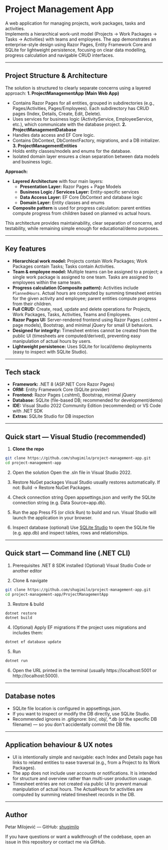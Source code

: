 # Project Management App

A web application for managing projects, work packages, tasks and activities.  
Implements a hierarchical work-unit model (Projects → Work Packages → Tasks → Activities) with teams and employees. The app demonstrates an enterprise-style design using Razor Pages, Entity Framework Core and SQLite for lightweight persistence, focusing on clear data modelling, progress calculation and navigable CRUD interfaces.

---

## Project Structure & Architecture

The solution is structured to clearly separate concerns using a layered approach:
**1. ProjectManagementApp (Main Web App)**
  - Contains Razor Pages for all entities, grouped in subdirectories (e.g., Pages/Activities, Pages/Employees). Each subdirectory has CRUD pages (Index, Details, Create, Edit, Delete).
  - Uses services for business logic (ActivityService, EmployeeService, etc.), which communicate with the database project.
**2. ProjectManagementDatabase**
  - Handles data access and EF Core logic.
  - Contains DbContext, DbContextFactory, migrations, and a DB initializer.
**3. ProjectManagementEntities**
  - Holds entity classes/models and enums for the database.
  - Isolated domain layer ensures a clean separation between data models and business logic.

**Approach:**
  - **Layered Architecture** with four main layers:
      - **Presentation Layer:** Razor Pages + Page Models
      - **Business Logic / Services Layer:** Entity-specific services
      - **Data Access Layer:** EF Core DbContext and database logic
      - **Domain Layer:** Entity classes and enums
  - **Composite pattern** is used for progress calculation: parent entities compute progress from children based on planned vs actual hours.

This architecture provides maintainability, clear separation of concerns, and testability, while remaining simple enough for educational/demo purposes.

---

## Key features

- **Hierarchical work model:** Projects contain Work Packages; Work Packages contain Tasks; Tasks contain Activities.  
- **Team & employee model:** Multiple teams can be assigned to a project; a single work package is assigned to one team. Tasks are assigned to employees within the same team.  
- **Progress calculation (Composite pattern):** Activities include `PlannedHours`. Actual hours are computed by summing timesheet entries for the given activity and employee; parent entities compute progress from their children.  
- **Full CRUD:** Create, read, update and delete operations for Projects, Work Packages, Tasks, Activities, Teams and Employees.  
- **Razor Pages UI:** Server-rendered frontend using Razor Pages (.cshtml + page models), Bootstrap, and minimal jQuery for small UI behaviors.  
- **Designed for integrity:** Timesheet entries cannot be created from the public UI (timesheets are computed/derived), preventing easy manipulation of actual hours by users.  
- **Lightweight persistence:** Uses SQLite for local/demo deployments (easy to inspect with SQLite Studio).

---

## Tech stack

- **Framework:** .NET 8 (ASP.NET Core Razor Pages)  
- **ORM:** Entity Framework Core (SQLite provider)  
- **Frontend:** Razor Pages (.cshtml), Bootstrap, minimal jQuery  
- **Database:** SQLite (file-based DB; recommended for development/demo)  
- **IDE:** Visual Studio 2022 Community Edition (recommended) or VS Code with .NET SDK  
- **Extras:** SQLite Studio for DB inspection

---

## Quick start — Visual Studio (recommended)

1. **Clone the repo**
```bash
git clone https://github.com/shugimilo/project-management-app.git
cd project-management-app
```
2. Open the solution
Open the .sln file in Visual Studio 2022.

3. Restore NuGet packages
Visual Studio usually restores automatically. If not: Build → Restore NuGet Packages.

4. Check connection string
Open appsettings.json and verify the SQLite connection string (e.g. Data Source=app.db).

5. Run the app
Press F5 (or click Run) to build and run. Visual Studio will launch the application in your browser.

6. Inspect database (optional)
Use [SQLite Studio](https://sqlitestudio.pl/) to open the SQLite file (e.g. app.db) and inspect tables, rows and relationships.

---

## Quick start — Command line (.NET CLI)

1. Prerequisites
.NET 8 SDK installed
(Optional) Visual Studio Code or another editor

2. Clone & navigate
```bash
git clone https://github.com/shugimilo/project-management-app.git
cd project-management-app/ProjectManagementApp
```

3. Restore & build
```bash
dotnet restore
dotnet build
```

4. (Optional) Apply EF migrations
If the project uses migrations and includes them:
```bash
dotnet ef database update
```

5. Run
```bash
dotnet run
```

6. Open the URL printed in the terminal (usually https://localhost:5001 or http://localhost:5000).

---

## Database notes

- SQLite file location is configured in appsettings.json.
- If you want to inspect or modify the DB directly, use SQLite Studio.
- Recommended ignores in .gitignore: bin/, obj/, *.db (or the specific DB filename) — so you don't accidentally commit the DB file.

---

## Application behaviour & UX notes

- UI is intentionally simple and navigable: each Index and Details page has links to related entities to ease traversal (e.g., from a Project to its Work Packages).
- The app does not include user accounts or notifications. It is intended for structure and overview rather than multi-user production usage.
- Timesheet entries are not created via public UI to prevent manual manipulation of actual hours. The ActualHours for activities are computed by summing related timesheet records in the DB.

---

## Author

Petar Milojević — GitHub: [shugimilo](https://github.com/shugimilo)

If you have questions or want a walkthrough of the codebase, open an issue in this repository or contact me via GitHub.
